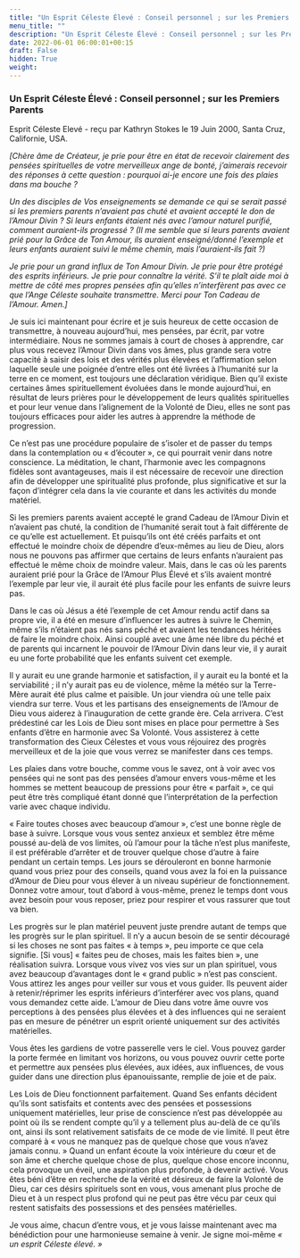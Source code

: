 ```yaml
---
title: "Un Esprit Céleste Élevé : Conseil personnel ; sur les Premiers Parents"
menu_title: ""
description: "Un Esprit Céleste Élevé : Conseil personnel ; sur les Premiers Parents"
date: 2022-06-01 06:00:01+00:15
draft: False
hidden: True
weight:
---
```

### Un Esprit Céleste Élevé : Conseil personnel ; sur les Premiers Parents

Esprit Céleste Elevé - reçu par Kathryn Stokes le 19 Juin 2000, Santa Cruz, Californie, USA.

*[Chère âme de Créateur, je prie pour être en état de recevoir clairement des pensées spirituelles de votre merveilleux ange de bonté, j’aimerais recevoir des réponses à cette question : pourquoi ai-je encore une fois des plaies dans ma bouche ?*

*Un des disciples de Vos enseignements se demande ce qui se serait passé si les premiers parents n’avaient pas chuté et avaient accepté le don de l’Amour Divin ? Si leurs enfants étaient nés avec l’amour naturel purifié, comment auraient-ils progressé ?  (Il me semble que si leurs parents avaient prié pour la Grâce de Ton Amour, ils auraient enseigné/donné l’exemple et leurs enfants auraient suivi le même chemin, mais l’auraient-ils fait ?)*

*Je prie pour un grand influx de Ton Amour Divin. Je prie pour être protégé des esprits inférieurs. Je prie pour connaître la vérité. S’il te plaît aide moi à mettre de côté mes propres pensées afin qu’elles n’interfèrent pas avec ce que l’Ange Céleste souhaite transmettre. Merci pour Ton Cadeau de l’Amour. Amen.]*

Je suis ici maintenant pour écrire et je suis heureux de cette occasion de transmettre, à nouveau aujourd’hui, mes pensées, par écrit, par votre intermédiaire. Nous ne sommes jamais à court de choses à apprendre, car plus vous recevez l’Amour Divin dans vos âmes, plus grande sera votre capacité à saisir des lois et des vérités plus élevées et l’affirmation selon laquelle seule une poignée d’entre elles ont été livrées à l’humanité sur la terre en ce moment, est toujours une déclaration véridique. Bien qu’il existe certaines âmes spirituellement évoluées dans le monde aujourd’hui, en résultat de leurs prières pour le développement de leurs qualités spirituelles et pour leur venue dans l’alignement de la Volonté de Dieu, elles ne sont pas toujours efficaces pour aider les autres à apprendre la méthode de progression.

Ce n’est pas une procédure populaire de s’isoler et de passer du temps dans la contemplation ou « d’écouter », ce qui pourrait venir dans notre conscience. La méditation, le chant, l’harmonie avec les compagnons fidèles sont avantageuses, mais il est nécessaire de recevoir une direction afin de développer une spiritualité plus profonde, plus significative et sur la façon d’intégrer cela dans la vie courante et dans les activités du monde matériel.

Si les premiers parents avaient accepté le grand Cadeau de l’Amour Divin et n’avaient pas chuté, la condition de l’humanité serait tout à fait différente de ce qu’elle est actuellement. Et puisqu’ils ont été créés parfaits et ont effectué le moindre choix de dépendre d’eux-mêmes au lieu de Dieu, alors nous ne pouvons pas affirmer que certains de leurs enfants n’auraient pas effectué le même choix de moindre valeur. Mais, dans le cas où les parents auraient prié pour la Grâce de l’Amour Plus Élevé et s’ils avaient montré l’exemple par leur vie, il aurait été plus facile pour les enfants de suivre leurs pas.

Dans le cas où Jésus a été l’exemple de cet Amour rendu actif dans sa propre vie, il a été en mesure d’influencer les autres à suivre le Chemin, même s’ils n’étaient pas nés sans péché et avaient les tendances héritées de faire le moindre choix. Ainsi couplé avec une âme née libre du péché et de parents qui incarnent le pouvoir de l’Amour Divin dans leur vie, il y aurait eu une forte  probabilité que les enfants suivent cet exemple.

Il y aurait eu une grande harmonie et satisfaction, il y aurait eu la bonté et la serviabilité ; il n’y aurait pas eu de violence, même la météo sur la Terre-Mère aurait été plus calme et paisible. Un jour viendra où une telle paix viendra sur terre. Vous et les partisans des enseignements de l’Amour de Dieu vous aiderez à l’inauguration de cette grande ère. Cela arrivera. C’est prédestiné car les Lois de Dieu sont mises en place pour permettre à Ses enfants d’être en harmonie avec Sa Volonté. Vous assisterez à cette transformation des Cieux Célestes et vous vous réjouirez des progrès merveilleux et de la joie que vous verrez se manifester dans ces temps.

Les plaies dans votre bouche, comme vous le savez, ont à voir avec vos pensées qui ne sont pas des pensées d’amour envers vous-même et les hommes se mettent beaucoup de pressions pour être « parfait », ce qui peut être très compliqué étant donné que l’interprétation de la perfection varie avec chaque individu.

« Faire toutes choses avec beaucoup d’amour », c’est une bonne règle de base à suivre. Lorsque vous vous sentez anxieux et semblez être même poussé au-delà de vos limites, où l’amour pour la tâche n’est plus manifeste, il est préférable d’arrêter et de trouver quelque chose d’autre à faire pendant un certain temps. Les jours se dérouleront en bonne harmonie quand vous priez pour des conseils, quand  vous avez la foi en la puissance d’Amour de Dieu pour vous élever à un niveau supérieur de fonctionnement. Donnez votre amour, tout d’abord à vous-même, prenez le temps dont vous avez besoin pour vous reposer, priez pour respirer et vous rassurer que tout va bien.

Les progrès sur le plan matériel peuvent juste prendre autant de temps que les progrès sur le plan spirituel. Il n’y a aucun besoin de se sentir découragé si les choses ne sont pas faites « à temps », peu importe ce que cela signifie. [Si vous] « faites peu de choses, mais les faites bien », une réalisation suivra. Lorsque vous vivez vos vies sur un plan spirituel, vous avez beaucoup d’avantages dont le « grand public » n’est pas conscient. Vous attirez les anges pour veiller sur vous et vous guider. Ils peuvent aider à retenir/réprimer les esprits inférieurs d’interférer avec vos plans, quand vous demandez cette aide. L’amour de Dieu dans votre âme ouvre vos perceptions à des pensées plus élevées et à des influences qui ne seraient pas en mesure de pénétrer un esprit orienté uniquement sur des activités matérielles.

Vous êtes les gardiens de votre passerelle vers le ciel. Vous pouvez garder la porte fermée en limitant vos horizons, ou vous pouvez ouvrir cette porte et permettre aux pensées plus élevées, aux idées, aux influences, de vous guider dans une direction plus épanouissante, remplie de joie et de paix.

Les Lois de Dieu fonctionnent parfaitement. Quand Ses enfants décident qu’ils sont satisfaits et contents avec des pensées et possessions uniquement matérielles, leur prise de conscience n’est pas développée au point où ils se rendent compte qu’il y a tellement plus au-delà de ce qu’ils ont, ainsi ils sont relativement satisfaits de ce mode de vie limité. Il peut être comparé à « vous ne manquez pas de quelque chose que vous n’avez jamais connu. » Quand un enfant écoute la voix intérieure du cœur et de son âme et cherche quelque chose de plus, quelque chose encore inconnu, cela provoque un éveil, une aspiration plus profonde, à devenir activé. Vous êtes béni d’être en recherche de la vérité et désireux de faire la Volonté de Dieu, car ces désirs spirituels sont en vous, vous amenant plus proche de Dieu et à un respect plus profond qui ne peut pas être vécu par ceux qui restent satisfaits des possessions et des pensées matérielles.

Je vous aime, chacun d’entre vous, et je vous laisse maintenant avec ma bénédiction pour une harmonieuse semaine à venir. Je signe moi-même *« un esprit Céleste élevé. »*
